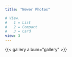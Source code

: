 ```yaml
---
title: "Newer Photos"

# View.
#   1 = List
#   2 = Compact
#   3 = Card
view: 3
---
```


{{< gallery album="gallery" >}}
